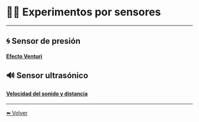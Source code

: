 # 👩‍🔬 Experimentos por sensores

---

## 🌀 Sensor de presión

#### [Efecto Venturi](SensorPresion)

## 🔊 Sensor ultrasónico

#### [Velocidad del sonido y distancia](SensorUltrasonico)

---

[⬅️ Volver](Experimentos)
